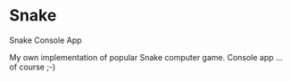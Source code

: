 # Snake
Snake Console App

My own implementation of popular Snake computer game. Console app ... of course ;-)
